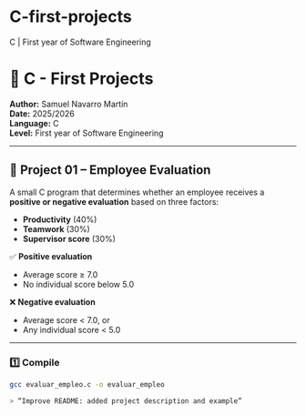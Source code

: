 # C-first-projects
C | First year of Software Engineering
# 🧠 C - First Projects

**Author:** Samuel Navarro Martín  
**Date:** 2025/2026  
**Language:** C  
**Level:** First year of Software Engineering

---

## 📘 Project 01 – Employee Evaluation

A small C program that determines whether an employee receives a **positive or negative evaluation** based on three factors:

- **Productivity** (40%)
- **Teamwork** (30%)
- **Supervisor score** (30%)

✅ **Positive evaluation**  
- Average score ≥ 7.0  
- No individual score below 5.0  

❌ **Negative evaluation**  
- Average score < 7.0, or  
- Any individual score < 5.0  

---

### 1️⃣ Compile
```bash
gcc evaluar_empleo.c -o evaluar_empleo

> “Improve README: added project description and example”
